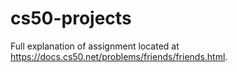 # cs50-projects
Full explanation of assignment located at https://docs.cs50.net/problems/friends/friends.html.
